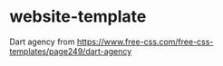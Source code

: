# website-template
Dart agency from https://www.free-css.com/free-css-templates/page249/dart-agency
